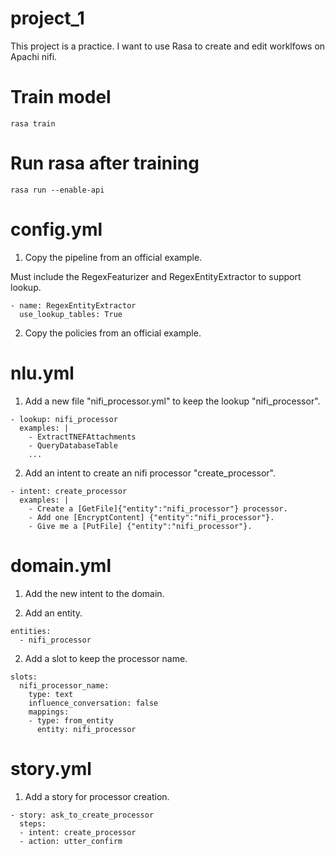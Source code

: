 # project_1

This project is a practice. I want to use Rasa to create and edit worklfows on Apachi nifi.

# Train model

```
rasa train
```

# Run rasa after training

```
rasa run --enable-api
```

# config.yml

1. Copy the pipeline from an official example.

Must include the RegexFeaturizer and RegexEntityExtractor to support lookup.

```
- name: RegexEntityExtractor
  use_lookup_tables: True 
```

2. Copy the policies from an official example.

# nlu.yml

1. Add a new file "nifi_processor.yml" to keep the lookup "nifi_processor".

```
- lookup: nifi_processor
  examples: |
    - ExtractTNEFAttachments
    - QueryDatabaseTable
	...
```

2. Add an intent to create an nifi processor "create_processor".

```
- intent: create_processor
  examples: |
    - Create a [GetFile]{"entity":"nifi_processor"} processor.
    - Add one [EncryptContent] {"entity":"nifi_processor"}.
    - Give me a [PutFile] {"entity":"nifi_processor"}.
```


# domain.yml

1. Add the new intent to the domain.

2. Add an entity.

```
entities:
  - nifi_processor
```

2. Add a slot to keep the processor name.

```
slots:
  nifi_processor_name: 
    type: text
    influence_conversation: false
    mappings:
    - type: from_entity
      entity: nifi_processor
```

# story.yml

1. Add a story for processor creation.

```
- story: ask_to_create_processor
  steps:
  - intent: create_processor
  - action: utter_confirm
```